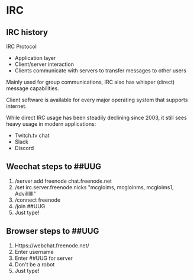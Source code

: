 # IRC
## IRC history
IRC Protocol
- Application layer
- Client/server interaction
- Clients communicate with servers to transfer messages to other users

Mainly used for group communications, IRC also has whisper (direct) message
capabilities.

Client software is available for every major operating system that supports
internet.

While direct IRC usage has been steadily declining since 2003, it still sees
heavy usage in modern applications:
- Twitch.tv chat
- Slack
- Discord

## Weechat steps to ##UUG
1. /server add freenode chat.freenode.net
1. /set irc.server.freenode.nicks "mcgloims, mcgloinms, mcgloims1, Advillllll"
2. /connect freenode
3. /join ##UUG
4. Just type!

## Browser steps to ##UUG
1. Https://webchat.freenode.net/
2. Enter username
3. Enter ##UUG for server
4. Don't be a robot
5. Just type!
